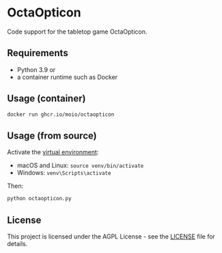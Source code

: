 # OctaOpticon

Code support for the tabletop game OctaOpticon.

## Requirements

 * Python 3.9 or
 * a container runtime such as Docker

## Usage (container)

```sh
docker run ghcr.io/moio/octaopticon
```

## Usage (from source)

Activate the [virtual environment](https://docs.python.org/3/library/venv.html):
* macOS and Linux: `source venv/bin/activate`
* Windows: `venv\Scripts\activate`

Then:

```bash
python octaopticon.py
```

## License

This project is licensed under the AGPL License - see the [LICENSE](LICENSE) file for details.
